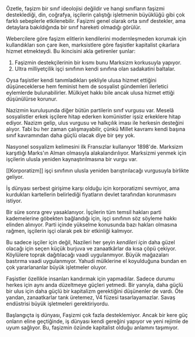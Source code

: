 Özetle, faşizm bir sınıf ideolojisi değildir ve hangi sınıfların faşizmi desteklediği, din, coğrafya, işçilerin çalıştığı işletmenin büyüklüğü gibi çok farklı sebeplerle etkilenebilir. Faşizmi genel olarak orta sınıf destekler, ama detaylara bakıldığında bir sınıf hareketi olmadığı görülür.

Webercilere göre faşizm elitlerin kendilerini modernleşmeden korumak için kullandıkları son çare iken, marksistlere göre faşistler kapitalist çıkarlara hizmet etmekteydi. Bu ikincisini akla getirenler şunlar:
1. Faşizmin destekçilerinin bir kısmı bunu Marksizm korkusuyla yapıyor.
2. Ultra milliyetçilik işçi sınıfının kendi sınıfına olan sadakatini baltalar.

Oysa faşistler kendi tanımladıkları şekliyle ulusa hizmet ettiğini düşüneceklerse hem feminist hem de sosyalist gündemleri ilerletici eylemlerde bulunabilirler. Mülkiyet hakkı bile ancak ulusa hizmet ettiği düşünülürse korunur.

Nazizmin kuruluşunda diğer bütün partilerin sınıf vurgusu var. Meselâ sosyalistler erkek işçilere hitap ederken komünistler işsiz erkeklere hitap ediyor. Nazizm gelip, ulus vurgusu ve halkçılık iması ile herkesin desteğini alıyor. Tabi bu her zaman çalışmayabilir, çünkü Millet kavramı kendi başına sınıf kavramından daha güçlü olacak diye bir şey yok.

Nasyonel sosyalizm kelimesini ilk Fransızlar kullanıyor 1898'de. Marksizm karşıtlığı Marks'ın Alman olmasıyla alakalandırılıyor. Marksizmi yenmek için işçilerin ulusla yeniden kaynaştırılmasına bir vurgu var.

[[Korporatizm]] işçi sınıfının ulusla yeniden barıştırılacağı vurgusuyla birlikte geliyor.

İş dünyası serbest girişime karşı olduğu için korporatizmi sevmiyor, ama kurdukları kartellerin belirlediği fiyatların devlet tarafından korunmasını istiyor.

Bir süre sonra grev yasaklanıyor. İşçilerin tüm temsil hakları parti kademelerine göbekten bağlandığı için, işçi sınıfının söz söyleme hakkı elinden alınıyor. Parti içinde yükselme konusunda bazı hakları olmasına rağmen, işçilerin işçi olarak pek bir etkinliği kalmıyor. 

Bu sadece işçiler için değil, Nazileri her şeyin _kendileri için_ daha güzel olacağı için seçen küçük burjuva ve zanaatkârlar da kısa çöpü çekiyor. Köylülere toprak dağıtılacağı vaadi uygulanmıyor. Büyük mağazaları bastırma vaadi uygulanmıyor. Yahudi mülklerine el koyulduğuna bundan en çok yararlananlar büyük işletmeler oluyor.

Faşistler özellikle insanları kandırmak için yapmadılar. Sadece durumu herkes için aynı anda düzeltmeye güçleri yetmedi. Bir yanıyla, daha güçlü bir ulus için daha güçlü bir kapitalizm gerektiğini düşünenler de vardı. Öte yandan, zanaatkarlar tank üretemez, V4 füzesi tasarlayamazlar. Savaş endüstrisi büyük işletmeleri gerektiriyordu.

Başlangıçta iş dünyası, Faşizmi çok fazla desteklemiyor. Ancak bir kere güç onların eline geçtiğinde, iş dünyası kendi gereğini yapıyor ve yeni rejimle de uyum sağlıyor. Bu, faşizmin özünde kapitalist olduğu anlamını taşımıyor.
